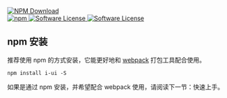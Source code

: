 <a href="http://badge.fury.io/js/i-ui">
    <img src="//nodei.co/npm-dl/i-ui.png?months=1" alt="NPM Download" />
</a>
<div>
<a href="https://www.npmjs.com/package/i-ui" target="_blank">
    <img src="//img.shields.io/npm/v/i-ui.svg" alt="npm">
</a>
<a href="http://badge.fury.io/js/i-ui">
    <img src="http://img.shields.io/npm/dm/i-ui.svg?style=flat-square" alt="Software License" />
</a>
<a href="LICENSE">
    <img src="//img.shields.io/badge/license-MIT-brightgreen.svg" alt="Software License" />
</a>
</div>

## npm 安装
推荐使用 npm 的方式安装，它能更好地和 [webpack](https://webpack.js.org/) 打包工具配合使用。

```shell
npm install i-ui -S
```

如果是通过 npm 安装，并希望配合 webpack 使用，请阅读下一节：<router-link to="/quickstart">快速上手</router-link>。
